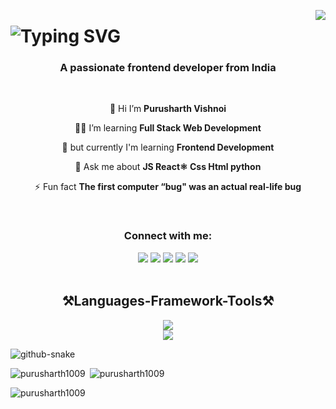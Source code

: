 <a href="https://visitorbadge.io/status?path=https%3A%2F%2Fgithub.com%2Fpurusharth1009%2Fpurusharth1009%2Fedit%2Fmain%2FREADME.md"><img align="right" src="https://api.visitorbadge.io/api/visitors?path=https%3A%2F%2Fgithub.com%2Fpurusharth1009%2Fpurusharth1009%2Fedit%2Fmain%2FREADME.md&label=VISITORS&countColor=%23263759&style=plastic" /></a>

<h1  href="https://git.io/typing-svg"><img src="https://readme-typing-svg.herokuapp.com?font=Fira+Code&weight=500&size=25&duration=3500&pause=100&color=FA4848&center=true&vCenter=true&multiline=true&random=false&width=1000&height=120&lines=Hi+There!%F0%9F%91%8B+;I'm+Purusharth+Vishnoi!" alt="Typing SVG"  /h1>

<h3 align="center">A passionate frontend developer from India</h3><br>
<div align="center">
  
  👋 Hi I’m **Purusharth Vishnoi**
  
  👨‍💻 I’m learning **Full Stack Web Development**

  🌱 but currently I'm learning **Frontend Development**

  💬 Ask me about **JS React⚛️ Css Html python**

  ⚡ Fun fact **The first computer “bug" was an actual real-life bug**
</div><br>
<h3 align="center">Connect with me:</h3>
<div align="center">
<a href="https://www.linkedin.com/in/purusharth-vishnoi-1aa1b0242/" target="blank" > <img src="https://img.shields.io/badge/linkedin-%230077B5.svg?style=for-the-badge&logo=linkedin&logoColor=white" /></a>
<a href="https://twitter.com/PurusharthVish2" target="blank"> <img src="https://img.shields.io/badge/X-%23000000.svg?style=for-the-badge&logo=X&logoColor=white"  /></a>
<a href="" target="blank"> <img src="https://img.shields.io/badge/Instagram-%23E4405F.svg?style=for-the-badge&logo=Instagram&logoColor=white"  /></a>
<a href="" target="blank">  <img src="https://img.shields.io/badge/Gmail-D14836?style=for-the-badge&logo=gmail&logoColor=white" /></a>
<a href="https://purusharthvishnoiportfolio.netlify.app/" target="blank"> <img src="https://img.shields.io/badge/Portfolio-%23000000.svg?style=for-the-badge&logo=firefox&logoColor=#FF7139"/></a>
</div><br>


<h2 align="center" >⚒️Languages-Framework-Tools⚒️</h2>
<p align="center">
  <a href="https://skillicons.dev">
    <img src="https://skillicons.dev/icons?i=git,css,visualstudio,discord,github"/><br>
    <img src="https://skillicons.dev/icons?i=html,js,netlify,react,replit,stackoverflow,vscode,python"/>
  </a>
</p>
<picture>
  <source media="(prefers-color-scheme: dark)" srcset="github-snake-dark.svg" />
  <source media="(prefers-color-scheme: light)" srcset="github-snake.svg" />
  <img alt="github-snake" src="github-snake.svg" />
</picture>
<p><img align="left" src="https://github-readme-stats.vercel.app/api/top-langs?username=purusharth1009&show_icons=true&locale=en&layout=compact" alt="purusharth1009" /></p>

<p>&nbsp;<img align="bottom" src="https://github-readme-stats.vercel.app/api?username=purusharth1009&show_icons=true&locale=en" alt="purusharth1009" /></p>

<p><img align="left" src="https://github-readme-streak-stats.herokuapp.com/?user=purusharth1009&" alt="purusharth1009" /></p>
